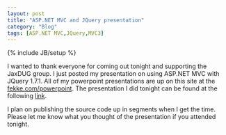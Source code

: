 ```yaml
---
layout: post
title: "ASP.NET MVC and JQuery presentation"
category: "Blog"
tags: [ASP.NET MVC,JQuery,MVC3]
---
```

{% include JB/setup %}

I wanted to thank everyone for coming out tonight and supporting the JaxDUG group. I just posted my presentation on using ASP.NET MVC with JQuery 1.7.1\. All of my powerpoint presentations are up on this site at the [fekke.com/powerpoint](http://www.fekke.com/powerpoint "Powerpoint"). The presentation I did tonight can be found at the following [link](http://www.fekke.com/media/default/powerpoint/ASPNETMVC3JQuery.pptx "ASP.NET MVC 3 JQuery").

I plan on publishing the source code up in segments when I get the time. Please let me know what you thought of the presentation if you attended tonight.